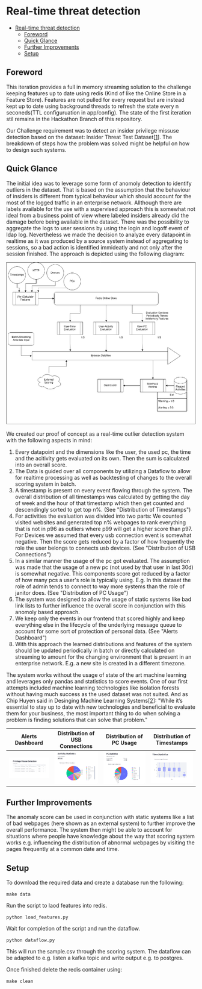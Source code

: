 # Real-time threat detection
- [Real-time threat detection](#real-time-threat-detection)
  - [Foreword](#foreword)
  - [Quick Glance](#quick-glance)
  - [Further Improvements](#further-improvements)
  - [Setup](#setup)

## Foreword
 This iteration provides a full in memory streaming solution to the challenge keeping features up to date using redis (Kind of like the Online Store in a Feature Store). Features are not pulled for every request but are instead kept up to date using background threads to refresh the state every n seconeds(TTL configuruation in app/config). The state of the first iteration stil remains in the Hackathon Branch of this repository.

Our Challenge requirement was to detect an insider privilege missuse detection based on the dataset: Insider Threat Test Dataset[[1]]. The breakdown of steps how the problem was solved might be helpful on how to design such systems. 

[1]: https://kilthub.cmu.edu/articles/dataset/Insider_Threat_Test_Dataset/12841247/1

## Quick Glance
The initial idea was to leverage some form of anomoly detection to identify outliers in the dataset. That is based on the assumption that the behaviour of insiders is different from typical behaviour which should account for the most of the logged traffic in an enterprise network. Allthough there are labels available for the use with a supervised approach this is somewhat not ideal from a business point of view where labeled insiders already did the damage before being available in the dataset. There was the possibility to aggregate the logs to user sessions by using the login and logoff event of ldap log. Nevertheless we made the decision to analyze every datapoint in realtime as it was produced by a source system instead of aggregating to sessions, so a bad action is identified immideatly and not only after the session finished. The approach is depicted using the following diagram:

![](img/in_memory_threat_detection.drawio.png)

We created our proof of concept as a real-time outlier detection system with the following aspects in mind:

1. Every datapoint and the dimensions like the user, the used pc, the time and the acitivity gets evaluated on its own. Then the sum is calculated into an overall score.
2. The Data is guided over all components by utilizing a Dataflow to allow for realtime processing as well as backtesting of changes to the overall scoring system in batch.
3. A timestamp is present on every event flowing through the system. The overall distribution of all timestamps was calculated by getting the day of week and the hour of that timestamp which then get counted and descendingly sorted to get top n%. (See "Distribution of Timestamps") 
4. For activities the evaluation was divided into two parts: We counted visited websites and generated top n% webpages to rank everything that is not in p96 as outliers where p99 will get a higher score than p97. For Devices we assumed that every usb connection event is somewhat negative. Then the score gets reduced by a factor of how frequently the role the user belongs to connects usb devices. (See "Distribution of USB Connections")
5. In a similar manner the usage of the pc got evaluated. The assumption was made that the usage of a new pc (not used by that user in last 30d) is somewhat negative. This components score got reduced by a factor of how many pcs a user's role is typically using. E.g. In this dataset the role of admin tends to connect to way more systems than the role of janitor does. (See "Distribution of PC Usage")
6. The system was designed to allow the usage of static systems like bad link lists to further influence the overall score in conjunction with this anomoly based approach.
7. We keep only the events in our frontend that scored highly and keep everything else in the lifecycle of the underlying message queue to account for some sort of protection of personal data. (See "Alerts Dashboard")  
8. With this approach the learned distributions and features of the system should be updated periodically in batch or directly calculated on streaming to amount for the changing environment that is present in an enterprise network. E.g. a new site is created in a different timezone. 

The system works without the usage of state of the art machine learning and leverages only pandas and statistics to score events.
One of our first attempts included machine learning technologies like isolation forests without having much success as the used dataset was not suited. And as Chip Huyen said in Desinging Machine Learning Systems[[2]]: 
"While it’s essential to stay up to date with new technologies and beneficial to evaluate them for your business,
the most important thing to do when solving a problem is finding solutions that can solve that problem."


[2]: https://www.oreilly.com/library/view/designing-machine-learning/9781098107956/

| Alerts Dashboard | Distribution of USB Connections | Distribution of PC Usage | Distribution of Timestamps |
|--------------------------------------|--------------------------------------|--------------------------------------|--------------------------------------|
| ![](img/alerts.png) | ![](img/device.png) | ![](img/pc.png) | ![](img/time.png) |


## Further Improvements

The anomaly score can be used in conjunction with static systems like a list of bad webpages (here shown as an external system) to further improve the overall performance. The system then might be able to account for situations where people have knowledge about the way that scoring system works e.g. influencing the distribution of abnormal webpages by visiting the pages frequently at a common date and time.

## Setup

To download the required data and create a database run the following:
```
make data
```

Run the script to laod features into redis.
```
python load_features.py
```

Wait for completion of the script and run the dataflow.
```
python dataflow.py
```

This will run the sample.csv through the scoring system. The dataflow can be adapted to e.g. listen a kafka topic and write output e.g. to postgres. 

Once finished delete the redis container using:
```
make clean
```
